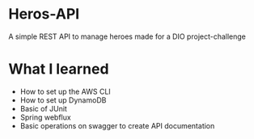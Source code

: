 # Heros-API
A simple REST API to manage heroes made for a DIO project-challenge
# What I learned
* How to set up the AWS CLI
* How to set up DynamoDB
* Basic of JUnit
* Spring webflux
* Basic operations on swagger to create API documentation
